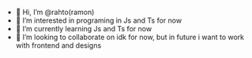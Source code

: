 - 👋 Hi, I’m @rahto(ramon)
- 👀 I’m interested in programing in Js and Ts for now
- 🌱 I’m currently learning Js and Ts for now
- 💞️ I’m looking to collaborate on idk for now, but in future i want to work with frontend and designs


<!---
rahto/rahto is a ✨ special ✨ repository because its `README.md` (this file) appears on your GitHub profile.
You can click the Preview link to take a look at your changes.
--->
